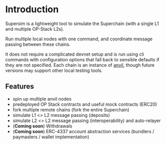 # Introduction

Supersim is a lightweight tool to simulate the Superchain (with a single L1 and multiple OP-Stack L2s).

Run multiple local nodes with one command, and coordinate message passing between these chains.

It does not require a complicated devnet setup and is run using cli commands with configuration options that fall back to sensible defaults if they are not specified. Each chain is an instance of [anvil](https://book.getfoundry.sh/reference/anvil/), though future versions may support other local testing tools.

## Features

- spin up multiple anvil nodes
- predeployed OP Stack contracts and useful mock contracts (ERC20)
- fork multiple remote chains (fork the entire Superchain)
- simulate L1 <> L2 message passing (deposits)
- simulate L2 <> L2 message passing (interoperability) and auto-relayer
- (**Coming soon**) Withdrawals
- (**Coming soon**) ERC-4337 account abstraction services (bundlers / paymasters / wallet implementation)
